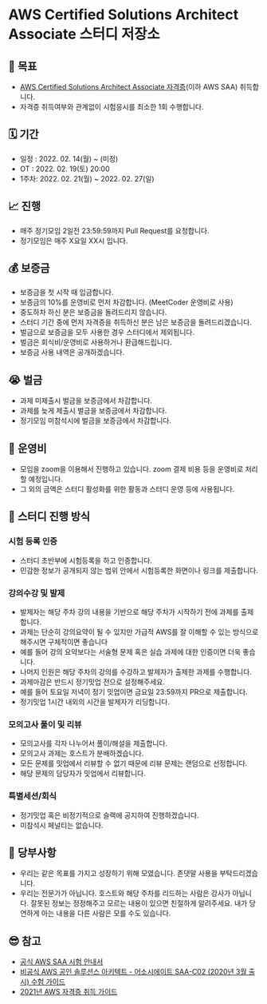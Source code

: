 # AWS Certified Solutions Architect Associate 스터디 저장소

## 📝 목표
- [AWS Certified Solutions Architect Associate 자격증](https://aws.amazon.com/ko/certification/certified-solutions-architect-associate/)(이하 AWS SAA) 취득합니다.
- 자격증 취득여부와 관계없이 시험응시를 최소한 1회 수행합니다.

## 🗓 기간
- 일정 : 2022. 02. 14(월) ~ (미정)
- OT : 2022. 02. 19(토) 20:00
- 1주차: 2022. 02. 21(월) ~ 2022. 02. 27(일)

## 📈 진행
- 매주 정기모임 2일전 23:59:59까지 Pull Request를 요청합니다.
- 정기모임은 매주 X요일 XX시 입니다.

## 💰 보증금
- 보증금을 첫 시작 때 입금합니다.
- 보증금의 10%를 운영비로 먼저 차감합니다. (MeetCoder 운영비로 사용)
- 중도하차 하신 분은 보증금을 돌려드리지 않습니다.
- 스터디 기간 중에 먼저 자격증을 취득하신 분은 남은 보증금을 돌려드리겠습니다.
- 벌금으로 보증금을 모두 사용한 경우 스터디에서 제외됩니다.
- 벌금은 회식비/운영비로 사용하거나 환급해드립니다.
- 보증금 사용 내역은 공개하겠습니다.

## 😭 벌금
- 과제 미제출시 벌금을 보증금에서 차감합니다.
- 과제를 늦게 제출시 벌금을 보증금에서 차감합니다.
- 정기모임 미참석시에 벌금을 보증금에서 차감합니다.

## 🚚 운영비
- 모임을 zoom을 이용해서 진행하고 있습니다. zoom 결제 비용 등을 운영비로 처리할 예정입니다.
- 그 외의 금액은 스터디 활성화를 위한 활동과 스터디 운영 등에 사용됩니다.

## 📔 스터디 진행 방식
### 시험 등록 인증
- 스터디 초반부에 시험등록을 하고 인증합니다.
- 민감한 정보가 공개되지 않는 범위 안에서 시험등록한 화면이나 링크를 제출합니다.
### 강의수강 및 발제
- 발제자는 해당 주차 강의 내용을 기반으로 해당 주차가 시작하기 전에 과제를 출제합니다.
- 과제는 단순히 강의요약이 될 수 있지만 가급적 AWS를 잘 이해할 수 있는 방식으로 해주시면 구체적이면 좋습니다
- 예를 들어 강의 요약보다는 서술형 문제 혹은 실습 과제에 대한 인증이면 더욱 좋습니다.
- 나머지 인원은 해당 주차의 강의를 수강하고 발제자가 출제한 과제를 수행합니다.
- 과제마감은 반드시 정기밋업 전으로 설정해주세요.
- 예를 들어 토요일 저녁이 정기 밋업이면 금요일 23:59까지 PR으로 제출합니다.
- 정기밋업 1시간 내외의 시간을 발제자가 리딩합니다.
### 모의고사 풀이 및 리뷰
- 모의고사를 각자 나누어서 풀이/해설을 제출합니다.
- 모의고사 과제는 호스트가 분배하겠습니다.
- 모든 문제를 밋업에서 리뷰할 수 없기 때문에 리뷰 문제는 랜덤으로 선정합니다.
- 해당 문제의 담당자가 밋업에서 리뷰합니다.
### 특별세션/회식
- 정기밋업 혹은 비정기적으로 슬랙에 공지하여 진행하겠습니다.
- 미참석시 페널티는 없습니다.

## 🙏 당부사항
- 우리는 같은 목표를 가지고 성장하기 위해 모였습니다. 존댓말 사용을 부탁드리겠습니다.
- 우리는 전문가가 아닙니다. 호스트와 해당 주차를 리드하는 사람은 강사가 아닙니다. 잘못된 정보는 정정해주고 모르는 내용이 있으면 친절하게 알려주세요. 내가 당연하게 아는 내용을 다른 사람은 모를 수도 있습니다.

## 😎 참고
- [공식 AWS SAA 시험 안내서](https://d1.awsstatic.com/ko_KR/training-and-certification/docs-sa-assoc/AWS-Certified-Solutions-Architect-Associate_Exam-Guide.pdf)
- [비공식 AWS 공인 솔루션스 아키텍트 - 어소시에이트 SAA-C02 (2020년 3월 출시) 수험 가이드](https://github.com/serithemage/AWSCertifiedSolutionsArchitectUnofficialStudyGuide)
- [2021년 AWS 자격증 취득 가이드](https://docs.google.com/presentation/d/1tsnHz01Qkd9tSRASv03PL3jqTP095DgvYLO0H2PwDnU/edit?usp=sharing)